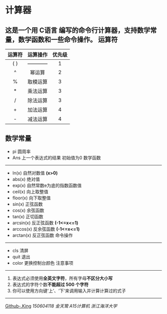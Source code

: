 计算器
======
这是一个用 **C语言** 编写的命令行计算器，支持**数学常量**，**数学函数**和一些**命令操作**。
运算符
------
|运算符|运算操作|优先级|
|:----:|:------:|:----:|
|( )   |  ————  |1     |
|^     | 幂运算 |2     |
|%     |取模运算|3     |
|*     |乘法运算|3     |
|/     |除法运算|3     |
|+     |加法运算|4     |
|-     |减法运算|4     |
数学常量
--------
- pi 圆周率
- Ans 上一个表达式的结果 初始值为0
数学函数
--------
- ln(x) 自然对数值 **(x>0)**
- abs(x) 绝对值
- exp(x) 自然常数e为底的指数函数值
- ceil(x) 向上取整值
- floor(x) 向下取整值
- sin(x) 正弦函数
- cos(x) 余弦函数
- tan(x) 正切函数
- arcsin(x) 反正弦函数 **(-1<=x<=1)**
- arccos(x) 反余弦函数 **(-1<=x<=1)**
- arctan(x) 反正弦函数
命令操作
--------
- cls 清屏
- quit 退出
- color 更换控制台颜色
注意事项
--------
1. 表达式必须使用**全英文字符**，所有字母**不区分大小写**
2. 表达式的字符个数**不能超过 500 个字符**
3. 你可以使用方向键‘上’、‘下’来调用输入并计算计算过的式子

***

[Github-.King]() *150604118 金天鸷 A15计算机 浙江海洋大学*
